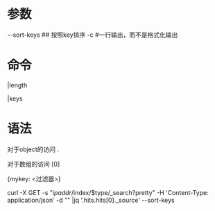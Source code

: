 # 参数
--sort-keys ## 按照key排序
-c #一行输出，而不是格式化输出

# 命令
|length

|keys


# 语法

对于object的访问
.<key>

对于数组的访问
[0]

{mykey: <过滤器>}

curl -X GET -s "$ipaddr/$index/$type/_search?pretty" -H 'Content-Type: application/json' -d "" |jq '.hits.hits[0]._source' --sort-keys